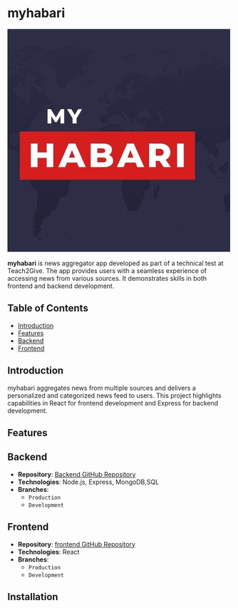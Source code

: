 # myhabari

![MyHabari Logo](app_utils/NEWS.jpg) <!-- Replace with the actual path to your logo image -->

**myhabari** is  news aggregator app developed as part of a technical test at Teach2Give. The app provides users with a seamless experience of accessing news from various sources. It demonstrates skills in both frontend and backend development.

## Table of Contents

- [Introduction](#introduction)
- [Features](#features)
- [Backend](#backend)
- [Frontend](#frontend)

## Introduction

myhabari aggregates news from multiple sources and delivers a personalized and categorized news feed to users. This project highlights capabilities in React for frontend development and Express for backend development.

## Features


## Backend

- **Repository**: [Backend GitHub Repository](<https://github.com/mbugua97/MyHabari>)
- **Technologies**: Node.js, Express, MongoDB,SQL
- **Branches**:
  - `Production`
  - `Development`


## Frontend

- **Repository**: [frontend GitHub Repository](<https://github.com/mbugua97/MyHabari>)
- **Technologies**: React
- **Branches**:
  - `Production`
  - `Development`


## Installation

